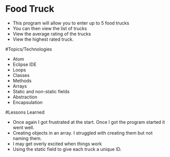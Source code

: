 # Food Truck
- This program will allow you to enter up to 5 food trucks
- You can then view the list of trucks
- View the average rating of the trucks
- View the highest rated truck.

#Topics/Technologies
- Atom
- Eclipse IDE
- Loops
- Classes
- Methods
- Arrays
- Static and non-static fields
- Abstraction
- Encapsulation

#Lessons Learned
- Once again I got frustrated at the start. Once I got the program started it went well.
- Creating objects in an array. I struggled with creating them but not naming them.
- I may get overly excited when things work
- Using the static field to give each truck a unique ID. 
